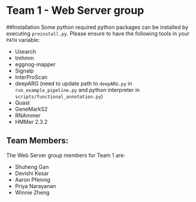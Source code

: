 # Team 1 - Web Server group
##Installation
Some python required python packages can be installed by executing `preinstall.py`.
Please ensure to have the following tools in your `PATH` variable:
  * Usearch
  * tmhmm
  * eggnog-mapper
  * Signalp
  * InterProScan
  * deepARG (need to update path to `deepARG.py` in `run_example_pipeline.py` and python interpreter in `scripts/functional_annotation.py`)
  * Quast
  * GeneMarkS2
  * RNAmmer
  * HMMer 2.3.2  

## Team Members:
The Web Server group members for Team 1 are: 
  * Shuheng Gan
  * Devishi Kesar
  * Aaron Pfennig
  * Priya Narayanan
  * Winnie Zheng
